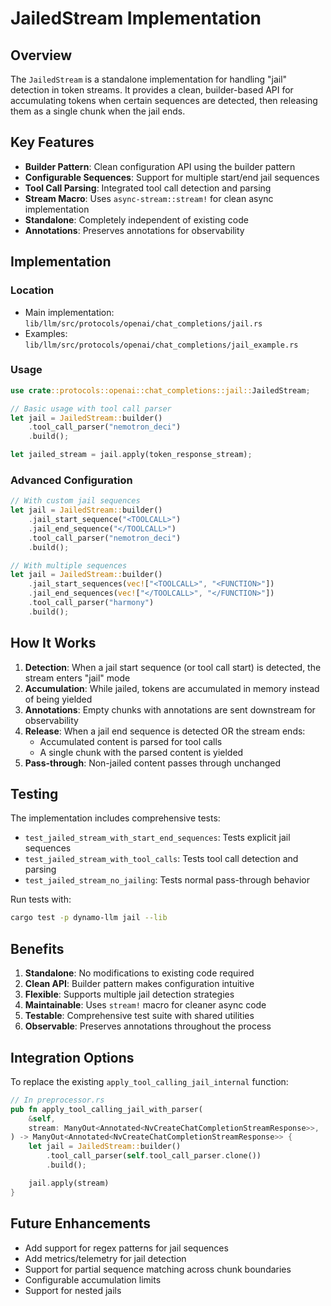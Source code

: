 # JailedStream Implementation

## Overview

The `JailedStream` is a standalone implementation for handling "jail" detection in token streams. It provides a clean, builder-based API for accumulating tokens when certain sequences are detected, then releasing them as a single chunk when the jail ends.

## Key Features

- **Builder Pattern**: Clean configuration API using the builder pattern
- **Configurable Sequences**: Support for multiple start/end jail sequences
- **Tool Call Parsing**: Integrated tool call detection and parsing
- **Stream Macro**: Uses `async-stream::stream!` for clean async implementation
- **Standalone**: Completely independent of existing code
- **Annotations**: Preserves annotations for observability

## Implementation

### Location
- Main implementation: `lib/llm/src/protocols/openai/chat_completions/jail.rs`
- Examples: `lib/llm/src/protocols/openai/chat_completions/jail_example.rs`

### Usage

```rust
use crate::protocols::openai::chat_completions::jail::JailedStream;

// Basic usage with tool call parser
let jail = JailedStream::builder()
    .tool_call_parser("nemotron_deci")
    .build();

let jailed_stream = jail.apply(token_response_stream);
```

### Advanced Configuration

```rust
// With custom jail sequences
let jail = JailedStream::builder()
    .jail_start_sequence("<TOOLCALL>")
    .jail_end_sequence("</TOOLCALL>")
    .tool_call_parser("nemotron_deci")
    .build();

// With multiple sequences
let jail = JailedStream::builder()
    .jail_start_sequences(vec!["<TOOLCALL>", "<FUNCTION>"])
    .jail_end_sequences(vec!["</TOOLCALL>", "</FUNCTION>"])
    .tool_call_parser("harmony")
    .build();
```

## How It Works

1. **Detection**: When a jail start sequence (or tool call start) is detected, the stream enters "jail" mode
2. **Accumulation**: While jailed, tokens are accumulated in memory instead of being yielded
3. **Annotations**: Empty chunks with annotations are sent downstream for observability
4. **Release**: When a jail end sequence is detected OR the stream ends:
   - Accumulated content is parsed for tool calls
   - A single chunk with the parsed content is yielded
5. **Pass-through**: Non-jailed content passes through unchanged

## Testing

The implementation includes comprehensive tests:

- `test_jailed_stream_with_start_end_sequences`: Tests explicit jail sequences
- `test_jailed_stream_with_tool_calls`: Tests tool call detection and parsing
- `test_jailed_stream_no_jailing`: Tests normal pass-through behavior

Run tests with:
```bash
cargo test -p dynamo-llm jail --lib
```

## Benefits

1. **Standalone**: No modifications to existing code required
2. **Clean API**: Builder pattern makes configuration intuitive
3. **Flexible**: Supports multiple jail detection strategies
4. **Maintainable**: Uses `stream!` macro for cleaner async code
5. **Testable**: Comprehensive test suite with shared utilities
6. **Observable**: Preserves annotations throughout the process

## Integration Options

To replace the existing `apply_tool_calling_jail_internal` function:

```rust
// In preprocessor.rs
pub fn apply_tool_calling_jail_with_parser(
    &self,
    stream: ManyOut<Annotated<NvCreateChatCompletionStreamResponse>>,
) -> ManyOut<Annotated<NvCreateChatCompletionStreamResponse>> {
    let jail = JailedStream::builder()
        .tool_call_parser(self.tool_call_parser.clone())
        .build();

    jail.apply(stream)
}
```

## Future Enhancements

- Add support for regex patterns for jail sequences
- Add metrics/telemetry for jail detection
- Support for partial sequence matching across chunk boundaries
- Configurable accumulation limits
- Support for nested jails